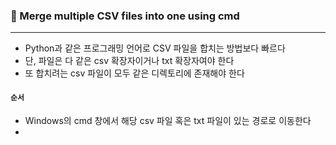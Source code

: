 ### 🎃 Merge multiple CSV files into one using cmd

---

- Python과 같은 프로그래밍 언어로 CSV 파일을 합치는 방법보다 빠르다
- 단, 파일은 다 같은 csv 확장자이거나 txt 확장자여야 한다
- 또 합치려는 csv 파일이 모두 같은 디렉토리에 존재해야 한다



#### `순서`

- Windows의 cmd 창에서 해당 csv 파일 혹은 txt 파일이 있는 경로로 이동한다
- 